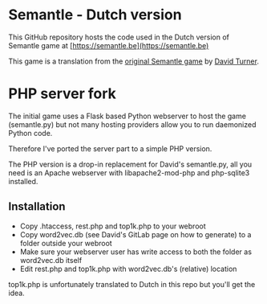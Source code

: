 # Semantle - Dutch version

This GitHub repository hosts the code used in the Dutch version of Semantle game at [https://semantle.be](https://semantle.be)

This game is a translation from the [original Semantle game](https://semantle.novalis.org/) by [David Turner](https://gitlab.com/novalis_dt/semantle). 

# PHP server fork

The initial game uses a Flask based Python webserver to host the game (semantle.py) but not many hosting providers allow you to run daemonized Python code.

Therefore I've ported the server part to a simple PHP version.

The PHP version is a drop-in replacement for David's semantle.py, all you need is an Apache webserver with libapache2-mod-php and php-sqlite3 installed.

## Installation

- Copy .htaccess, rest.php and top1k.php to your webroot
- Copy word2vec.db (see David's GitLab page on how to generate) to a folder outside your webroot
- Make sure your webserver user has write access to both the folder as word2vec.db itself
- Edit rest.php and top1k.php with word2vec.db's (relative) location

top1k.php is unfortunately translated to Dutch in this repo but you'll get the idea.
